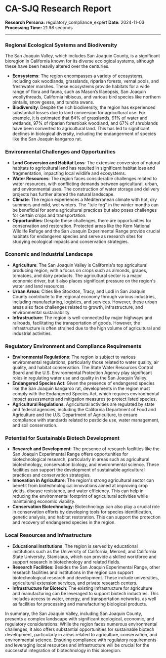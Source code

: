 # CA-SJQ Research Report

**Research Persona:** regulatory_compliance_expert
**Date:** 2024-11-03
**Processing Time:** 21.98 seconds

---

### Regional Ecological Systems and Biodiversity

The San Joaquin Valley, which includes San Joaquin County, is a significant bioregion in California known for its diverse ecological systems, although these have been heavily altered over the centuries.

- **Ecosystems**: The region encompasses a variety of ecosystems, including oak woodlands, grasslands, riparian forests, vernal pools, and freshwater marshes. These ecosystems provide habitats for a wide range of flora and fauna, such as Mason’s lilaeopsis, San Joaquin woollythreads, California hibiscus, and various bird species like northern pintails, snow geese, and tundra swans.
- **Biodiversity**: Despite the rich biodiversity, the region has experienced substantial losses due to land conversion for agricultural use. For example, it is estimated that 64% of grasslands, 91% of water and wetlands, 97% of riparian forest/oak woodland, and 67% of shrublands have been converted to agricultural land. This has led to significant declines in biological diversity, including the endangerment of species like the San Joaquin kangaroo rat.

### Environmental Challenges and Opportunities

- **Land Conversion and Habitat Loss**: The extensive conversion of natural habitats to agricultural land has resulted in significant habitat loss and fragmentation, impacting local wildlife and ecosystems.
- **Water Resources**: The region faces considerable challenges related to water resources, with conflicting demands between agricultural, urban, and environmental uses. The construction of water storage and delivery projects has further altered the natural landscape.
- **Climate**: The region experiences a Mediterranean climate with hot, dry summers and mild, wet winters. The "tule fog" in the winter months can be beneficial for some agricultural practices but also poses challenges for certain crops and transportation.
- **Opportunities**: Despite these challenges, there are opportunities for conservation and restoration. Protected areas like the Kern National Wildlife Refuge and the San Joaquin Experimental Range provide crucial habitats for endangered species and serve as research sites for studying ecological impacts and conservation strategies.

### Economic and Industrial Landscape

- **Agriculture**: The San Joaquin Valley is California's top agricultural producing region, with a focus on crops such as almonds, grapes, tomatoes, and dairy products. The agricultural sector is a major economic driver, but it also places significant pressure on the region's water and land resources.
- **Urban Areas**: Cities like Stockton, Tracy, and Lodi in San Joaquin County contribute to the regional economy through various industries, including manufacturing, logistics, and services. However, these urban areas also face challenges related to growth, infrastructure, and environmental sustainability.
- **Infrastructure**: The region is well-connected by major highways and railroads, facilitating the transportation of goods. However, the infrastructure is often strained due to the high volume of agricultural and industrial activities.

### Regulatory Environment and Compliance Requirements

- **Environmental Regulations**: The region is subject to various environmental regulations, particularly those related to water quality, air quality, and habitat conservation. The State Water Resources Control Board and the U.S. Environmental Protection Agency play significant roles in regulating water use and quality in the San Joaquin Valley.
- **Endangered Species Act**: Given the presence of endangered species like the San Joaquin kangaroo rat, developments in the region must comply with the Endangered Species Act, which requires environmental impact assessments and mitigation measures to protect listed species.
- **Agricultural Regulations**: Agricultural activities are regulated by state and federal agencies, including the California Department of Food and Agriculture and the U.S. Department of Agriculture, to ensure compliance with standards related to pesticide use, water management, and soil conservation.

### Potential for Sustainable Biotech Development

- **Research and Development**: The presence of research facilities like the San Joaquin Experimental Range offers opportunities for biotechnological research, particularly in areas such as agricultural biotechnology, conservation biology, and environmental science. These facilities can support the development of sustainable agricultural practices and conservation strategies.
- **Innovation in Agriculture**: The region's strong agricultural sector can benefit from biotechnological innovations aimed at improving crop yields, disease resistance, and water efficiency. This can help in reducing the environmental footprint of agricultural activities while maintaining economic viability.
- **Conservation Biotechnology**: Biotechnology can also play a crucial role in conservation efforts by developing tools for species identification, genetic analysis, and habitat restoration. This can support the protection and recovery of endangered species in the region.

### Local Resources and Infrastructure

- **Educational Institutions**: The region is served by educational institutions such as the University of California, Merced, and California State University, Stanislaus, which can provide a skilled workforce and support research in biotechnology and related fields.
- **Research Facilities**: Besides the San Joaquin Experimental Range, other research facilities and institutions in the region can support biotechnological research and development. These include universities, agricultural extension services, and private research centers.
- **Infrastructure for Biotech**: The existing infrastructure for agriculture and manufacturing can be leveraged to support biotech industries. This includes access to water, energy, and transportation networks, as well as facilities for processing and manufacturing biological products.

In summary, the San Joaquin Valley, including San Joaquin County, presents a complex landscape with significant ecological, economic, and regulatory considerations. While the region faces numerous environmental challenges, it also offers substantial opportunities for sustainable biotech development, particularly in areas related to agriculture, conservation, and environmental science. Ensuring compliance with regulatory requirements and leveraging local resources and infrastructure will be crucial for the successful integration of biotechnology in this bioregion.